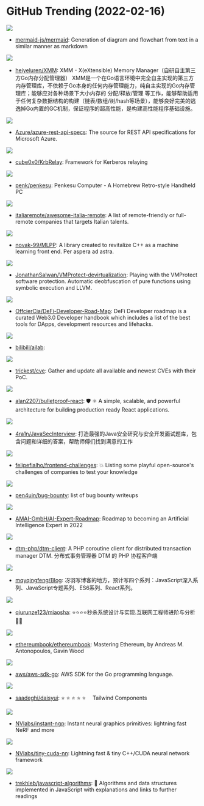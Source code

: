 # GitHub Trending (2022-02-16)

![](https://img.shields.io/badge/JavaScript-New%201-green?style=flat-square&logo=appveyor)
- [mermaid-js/mermaid](https://github.com/mermaid-js/mermaid): Generation of diagram and flowchart from text in a similar manner as markdown

![](https://img.shields.io/badge/Go-New%2082-green?style=flat-square&logo=appveyor)
- [heiyeluren/XMM](https://github.com/heiyeluren/XMM): XMM - X(eXtensible) Memory Manager（自研自主第三方Go内存分配管理器） XMM是一个在Go语言环境中完全自主实现的第三方内存管理库，不依赖于Go本身的任何内存管理能力，纯自主实现的Go内存管理库；能够应对各种场景下大小内存的 分配/释放/管理 等工作，能够帮助适用于任何复杂数据结构的构建（链表/数组/树/hash等场景），能够良好完美的逃逸掉Go内置的GC机制，保证程序的超高性能，是构建高性能程序基础设施。

![](https://img.shields.io/badge/TypeScript-New%2027-green?style=flat-square&logo=appveyor)
- [Azure/azure-rest-api-specs](https://github.com/Azure/azure-rest-api-specs): The source for REST API specifications for Microsoft Azure.

![](https://img.shields.io/badge/C%23-New%2070-green?style=flat-square&logo=appveyor)
- [cube0x0/KrbRelay](https://github.com/cube0x0/KrbRelay): Framework for Kerberos relaying

![](https://img.shields.io/badge/none-New%20215-green?style=flat-square&logo=appveyor)
- [penk/penkesu](https://github.com/penk/penkesu): Penkesu Computer - A Homebrew Retro-style Handheld PC

![](https://img.shields.io/badge/Go-New%2037-green?style=flat-square&logo=appveyor)
- [italiaremote/awesome-italia-remote](https://github.com/italiaremote/awesome-italia-remote): A list of remote-friendly or full-remote companies that targets Italian talents.

![](https://img.shields.io/badge/C%2B%2B-New%20223-green?style=flat-square&logo=appveyor)
- [novak-99/MLPP](https://github.com/novak-99/MLPP): A library created to revitalize C++ as a machine learning front end. Per aspera ad astra.

![](https://img.shields.io/badge/Roff-New%2046-green?style=flat-square&logo=appveyor)
- [JonathanSalwan/VMProtect-devirtualization](https://github.com/JonathanSalwan/VMProtect-devirtualization): Playing with the VMProtect software protection. Automatic deobfuscation of pure functions using symbolic execution and LLVM.

![](https://img.shields.io/badge/none-New%2098-green?style=flat-square&logo=appveyor)
- [OffcierCia/DeFi-Developer-Road-Map](https://github.com/OffcierCia/DeFi-Developer-Road-Map): DeFi Developer roadmap is a curated Web3.0 Developer handbook which includes a list of the best tools for DApps, development resources and lifehacks.

![](https://img.shields.io/badge/Python-New%20479-green?style=flat-square&logo=appveyor)
- [bilibili/ailab](https://github.com/bilibili/ailab): 

![](https://img.shields.io/badge/none-New%20108-green?style=flat-square&logo=appveyor)
- [trickest/cve](https://github.com/trickest/cve): Gather and update all available and newest CVEs with their PoC.

![](https://img.shields.io/badge/TypeScript-New%2053-green?style=flat-square&logo=appveyor)
- [alan2207/bulletproof-react](https://github.com/alan2207/bulletproof-react): 🛡️ ⚛️ A simple, scalable, and powerful architecture for building production ready React applications.

![](https://img.shields.io/badge/Python-New%2083-green?style=flat-square&logo=appveyor)
- [4ra1n/JavaSecInterview](https://github.com/4ra1n/JavaSecInterview): 打造最强的Java安全研究与安全开发面试题库，包含问题和详细的答案，帮助师傅们找到满意的工作

![](https://img.shields.io/badge/none-New%20129-green?style=flat-square&logo=appveyor)
- [felipefialho/frontend-challenges](https://github.com/felipefialho/frontend-challenges): 💥 Listing some playful open-source's challenges of companies to test your knowledge

![](https://img.shields.io/badge/none-New%2015-green?style=flat-square&logo=appveyor)
- [pen4uin/bug-bounty](https://github.com/pen4uin/bug-bounty): list of bug bounty writeups

![](https://img.shields.io/badge/JavaScript-New%20315-green?style=flat-square&logo=appveyor)
- [AMAI-GmbH/AI-Expert-Roadmap](https://github.com/AMAI-GmbH/AI-Expert-Roadmap): Roadmap to becoming an Artificial Intelligence Expert in 2022

![](https://img.shields.io/badge/PHP-New%2024-green?style=flat-square&logo=appveyor)
- [dtm-php/dtm-client](https://github.com/dtm-php/dtm-client): A PHP coroutine client for distributed transaction manager DTM. 分布式事务管理器 DTM 的 PHP 协程客户端

![](https://img.shields.io/badge/none-New%2033-green?style=flat-square&logo=appveyor)
- [mqyqingfeng/Blog](https://github.com/mqyqingfeng/Blog): 冴羽写博客的地方，预计写四个系列：JavaScript深入系列、JavaScript专题系列、ES6系列、React系列。

![](https://img.shields.io/badge/Java-New%2021-green?style=flat-square&logo=appveyor)
- [qiurunze123/miaosha](https://github.com/qiurunze123/miaosha): ⭐⭐⭐⭐秒杀系统设计与实现.互联网工程师进阶与分析🙋🐓

![](https://img.shields.io/badge/JavaScript-New%2052-green?style=flat-square&logo=appveyor)
- [ethereumbook/ethereumbook](https://github.com/ethereumbook/ethereumbook): Mastering Ethereum, by Andreas M. Antonopoulos, Gavin Wood

![](https://img.shields.io/badge/Go-New%206-green?style=flat-square&logo=appveyor)
- [aws/aws-sdk-go](https://github.com/aws/aws-sdk-go): AWS SDK for the Go programming language.

![](https://img.shields.io/badge/Svelte-New%2046-green?style=flat-square&logo=appveyor)
- [saadeghi/daisyui](https://github.com/saadeghi/daisyui): ⭐️ ⭐️ ⭐️ ⭐️ ⭐️  Tailwind Components

![](https://img.shields.io/badge/Cuda-New%2031-green?style=flat-square&logo=appveyor)
- [NVlabs/instant-ngp](https://github.com/NVlabs/instant-ngp): Instant neural graphics primitives: lightning fast NeRF and more

![](https://img.shields.io/badge/C%2B%2B-New%2018-green?style=flat-square&logo=appveyor)
- [NVlabs/tiny-cuda-nn](https://github.com/NVlabs/tiny-cuda-nn): Lightning fast & tiny C++/CUDA neural network framework

![](https://img.shields.io/badge/JavaScript-New%20109-green?style=flat-square&logo=appveyor)
- [trekhleb/javascript-algorithms](https://github.com/trekhleb/javascript-algorithms): 📝 Algorithms and data structures implemented in JavaScript with explanations and links to further readings

